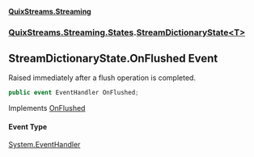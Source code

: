 #### [QuixStreams.Streaming](index.md 'index')
### [QuixStreams.Streaming.States](QuixStreams.Streaming.States.md 'QuixStreams.Streaming.States').[StreamDictionaryState&lt;T&gt;](StreamDictionaryState_T_.md 'QuixStreams.Streaming.States.StreamDictionaryState<T>')

## StreamDictionaryState<T>.OnFlushed Event

Raised immediately after a flush operation is completed.

```csharp
public event EventHandler OnFlushed;
```

Implements [OnFlushed](IStreamState.OnFlushed.md 'QuixStreams.Streaming.States.IStreamState.OnFlushed')

#### Event Type
[System.EventHandler](https://docs.microsoft.com/en-us/dotnet/api/System.EventHandler 'System.EventHandler')